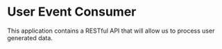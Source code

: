 # User Event Consumer

This application contains a RESTful API that will allow us to process user generated data.
